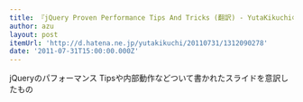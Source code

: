 ```yaml
---
title: 『jQuery Proven Performance Tips And Tricks (翻訳) - YutaKikuchiのTechBlog』
author: azu
layout: post
itemUrl: 'http://d.hatena.ne.jp/yutakikuchi/20110731/1312090278'
date: '2011-07-31T15:00:00.000Z'
---
```

jQueryのパフォーマンス Tipsや内部動作などついて書かれたスライドを意訳したもの


